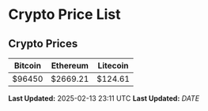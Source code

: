 # Crypto Price List

## Crypto Prices
| Bitcoin | Ethereum | Litecoin |
| ------- | -------- | -------- |
| $96450 | $2669.21 | $124.61 |
**Last Updated:** 2025-02-13 23:11 UTC
**Last Updated:** $DATE$
